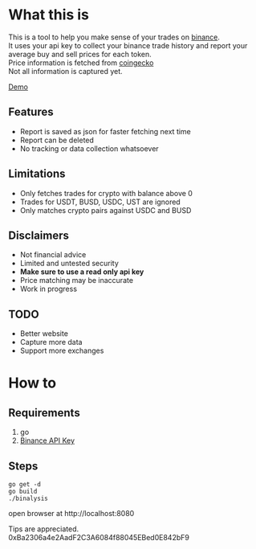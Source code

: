 # What this is
This is a tool to help you make sense of your trades on [binance](https://binance.com). <br>
It uses your api key to collect your binance trade history and report your average buy and sell prices for each token.<br>
Price information is fetched from [coingecko](https://coingecko.com)<br>
Not all information is captured yet. 

[Demo](https://161.117.231.95:8080)

## Features
* Report is saved as json for faster fetching next time
* Report can be deleted
* No tracking or data collection whatsoever

## Limitations
* Only fetches trades for crypto with balance above 0
* Trades for USDT, BUSD, USDC, UST are ignored
* Only matches crypto pairs against USDC and BUSD

## Disclaimers
* Not financial advice
* Limited and untested security
* **Make sure to use a read only api key**
* Price matching may be inaccurate
* Work in progress

## TODO
* Better website
* Capture more data
* Support more exchanges

# How to
## Requirements
1. go
2. [Binance API Key](https://www.binance.com/en/support/faq/360002502072/)
## Steps
```
go get -d
go build
./binalysis
```
open browser at http://localhost:8080

Tips are appreciated. 0xBa2306a4e2AadF2C3A6084f88045EBed0E842bF9